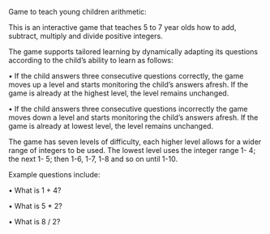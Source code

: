 Game to teach young children arithmetic:

This is an interactive game that teaches 5 to 7 year olds how to add,
subtract, multiply and divide positive integers.

The game supports tailored learning by dynamically adapting its questions
according to the child’s ability to learn as follows:  

• If the child answers three consecutive questions correctly, the game
  moves up a level and starts monitoring the child’s answers afresh.
  If the game is already at the highest level, the level remains unchanged.

• If the child answers three consecutive questions incorrectly the game
  moves down a level and starts monitoring the child’s answers afresh.
  If the game is already at lowest level, the level remains unchanged.

The game has seven levels of difficulty, each higher level allows for a
wider range of integers to be used. The lowest level uses the integer
range 1- 4; the next 1- 5; then 1-6, 1-7, 1-8 and so on until 1-10.

Example questions include:

• What is 1 + 4?

• What is 5 * 2?

• What is 8 / 2?
